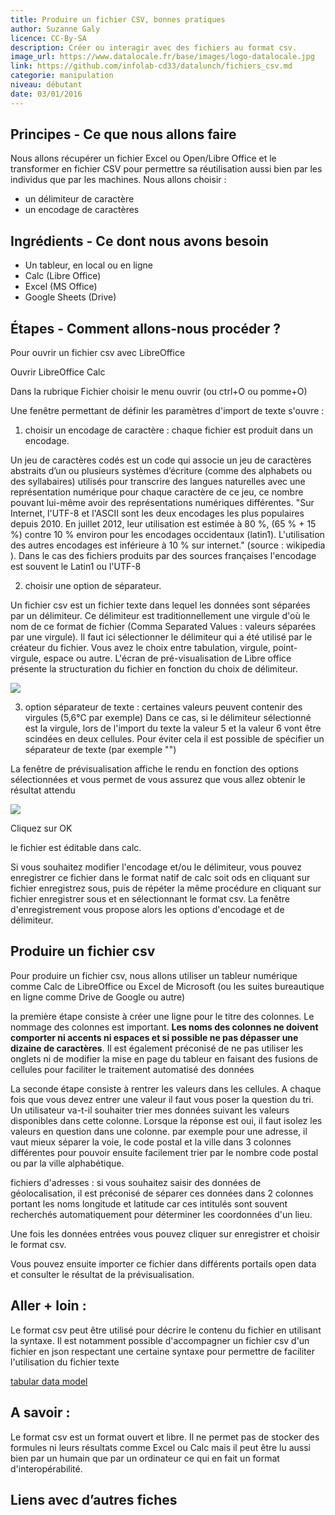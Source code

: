 ```yaml
---
title: Produire un fichier CSV, bonnes pratiques
author: Suzanne Galy
licence: CC-By-SA
description: Créer ou interagir avec des fichiers au format csv.
image_url: https://www.datalocale.fr/base/images/logo-datalocale.jpg
link: https://github.com/infolab-cd33/datalunch/fichiers_csv.md
categorie: manipulation
niveau: débutant
date: 03/01/2016
---
```


## Principes - Ce que nous allons faire
Nous allons récupérer un fichier Excel ou Open/Libre Office et le transformer en fichier CSV pour permettre sa réutilisation aussi bien par les individus que par les machines.
Nous allons choisir :

- un délimiteur de caractère
- un encodage de caractères

## Ingrédients - Ce dont nous avons besoin

- Un tableur, en local ou en ligne
- Calc (Libre Office)
- Excel (MS Office)
- Google Sheets (Drive)

## Étapes - Comment allons-nous procéder ?

Pour ouvrir un fichier csv avec LibreOffice

Ouvrir LibreOffice Calc

Dans la rubrique Fichier choisir le menu ouvrir (ou ctrl+O ou pomme+O)

Une fenêtre permettant de définir les paramètres d'import de texte s'ouvre :

1. choisir un encodage de caractère : chaque fichier est produit dans un encodage.

Un jeu de caractères codés est un code qui associe un jeu de caractères abstraits d’un ou plusieurs systèmes d’écriture (comme des alphabets ou des syllabaires) utilisés pour transcrire des langues naturelles avec une représentation numérique pour chaque caractère de ce jeu, ce  nombre pouvant lui-même avoir des représentations numériques différentes. "Sur Internet, l'UTF-8 et l'ASCII sont les deux encodages les plus populaires depuis 2010.  En juillet 2012, leur utilisation est estimée à 80 %, (65 % + 15 %)  contre 10 % environ pour les encodages occidentaux (latin1).  L'utilisation des autres encodages est inférieure à 10 % sur internet." (source : wikipedia ). Dans le cas des fichiers produits par des sources françaises l'encodage est souvent le Latin1 ou l'UTF-8

2. choisir une option de séparateur.

Un fichier csv est un fichier texte dans lequel les données sont séparées par un délimiteur. Ce délimiteur est traditionnellement une virgule d'où le nom de ce format de fichier (Comma Separated Values : valeurs séparées par une virgule). Il faut ici sélectionner le délimiteur qui a été utilisé par le créateur du fichier. Vous avez le choix entre tabulation, virgule, point-virgule, espace ou autre. L'écran de pré-visualisation de Libre office présente la structuration du fichier en fonction du choix de délimiteur.

![](https://raw.githubusercontent.com/infolab-cd33/datalunch/master/img/csv/calc_sep.png)

3. option séparateur de texte :
certaines valeurs peuvent contenir des virgules (5,6°C par exemple) Dans ce cas, si le délimiteur sélectionné est la virgule, lors de l'import du texte la valeur 5 et la valeur 6 vont être scindées en deux cellules.  Pour éviter cela il est possible de spécifier un séparateur de texte (par exemple "")

La fenêtre de prévisualisation affiche le rendu en fonction des options sélectionnées et vous permet de vous assurez que vous allez obtenir le résultat attendu

![](https://raw.githubusercontent.com/infolab-cd33/datalunch/master/img/csv/calc_sepErreur.png)

Cliquez sur OK

le fichier est éditable dans calc.

Si vous souhaitez modifier l'encodage et/ou le délimiteur, vous pouvez enregistrer ce fichier dans le format natif de calc soit ods en cliquant sur fichier enregistrez sous, puis de répéter la même procédure en cliquant sur fichier enregistrer sous et en sélectionnant le format csv. La fenêtre d'enregistrement vous propose alors les options d'encodage et de délimiteur.

## Produire un fichier csv

Pour produire un fichier csv, nous allons utiliser un tableur numérique comme Calc de LibreOffice ou Excel de Microsoft (ou les suites bureautique en ligne comme Drive de Google ou autre)

la première étape consiste à créer une ligne pour le titre des colonnes. Le nommage des colonnes est important.
**Les noms des colonnes ne doivent comporter ni accents ni espaces et si possible ne pas dépasser une dizaine de caractères**. Il est également préconisé de ne pas utiliser les onglets ni de modifier la mise en page du tableur en faisant des fusions de cellules pour faciliter le traitement automatisé des données

La seconde étape consiste à rentrer les  valeurs dans les cellules. A chaque fois que vous devez entrer une valeur  il faut vous poser la question du tri. Un utilisateur va-t-il souhaiter  trier mes données suivant les valeurs disponibles dans cette colonne.  Lorsque la réponse est oui, il faut isolez les valeurs en question dans une colonne. par exemple pour une adresse, il vaut mieux séparer la  voie, le code postal et la ville dans 3 colonnes différentes pour  pouvoir ensuite facilement trier par le nombre code postal ou par la  ville alphabétique.

fichiers d'adresses : si vous souhaitez saisir des données de géolocalisation, il est préconisé de séparer ces données dans 2 colonnes portant les noms longitude et latitude car ces intitulés sont souvent recherchés automatiquement pour déterminer les coordonnées d'un lieu.

Une fois les données entrées vous pouvez cliquer sur enregistrer et choisir le format csv.

Vous pouvez ensuite importer ce fichier dans différents portails open data et consulter le résultat de la prévisualisation.

## Aller + loin :
Le format csv peut être utilisé pour décrire le contenu du fichier en utilisant la syntaxe.
Il  est notamment possible d'accompagner un fichier csv d'un fichier en json respectant une certaine syntaxe pour permettre de faciliter l'utilisation du fichier texte

[tabular data model](http://www.w3.org/TR/2015/WD-tabular-data-model-20150416/#simple-example)

## A savoir :
Le format csv est un format ouvert et libre. Il ne permet pas de stocker des formules ni leurs résultats comme Excel ou Calc mais il peut être lu aussi bien par un humain que par un ordinateur ce qui en fait un format d'interopérabilité.

## Liens avec d’autres fiches
